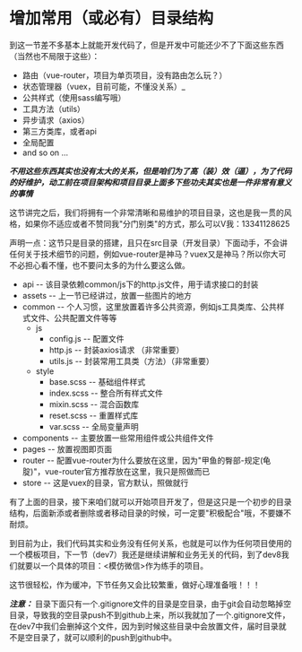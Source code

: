 # 增加常用（或必有）目录结构
到这一节差不多基本上就能开发代码了，但是开发中可能还少不了下面这些东西（当然也不局限于这些）：
* 路由（vue-router，项目为单页项目，没有路由怎么玩？）
* 状态管理器（vuex，目前可能，不懂没关系）_
* 公共样式（使用sass编写哦）
* 工具方法（utils）
* 异步请求（axios）
* 第三方类库，或者api
* 全局配置
* and so on ...


***不用这些东西其实也没有太大的关系，但是咱们为了高（装）效（逼），为了代码的好维护，动工前在项目架构和项目目录上面多下些功夫其实也是一件非常有意义的事情***

这节讲完之后，我们将拥有一个非常清晰和易维护的项目目录，这也是我一贯的风格，如果你不适应或者不赞同我"分门别类"的方式，那么可以V我：13341128625

声明一点：这节只是目录的搭建，且只在src目录（开发目录）下面动手，不会讲任何关于技术细节的问题，例如vue-router是神马？vuex又是神马？所以你大可不必担心看不懂，也不要问太多的为什么要这么做。

- api -- 该目录依赖common/js下的http.js文件，用于请求接口的封装
- assets -- 上一节已经讲过，放置一些图片的地方
- common -- 个人习惯，这里放置着许多公共资源，例如js工具类库、公共样式文件、公共配置文件等等
    - js
        - config.js -- 配置文件 
        - http.js -- 封装axios请求 （非常重要）
        - utils.js -- 封装常用工具类（方法）（非常重要）
    * style
        * base.scss -- 基础组件样式
        * index.scss -- 整合所有样式文件
        * mixin.scss -- 混合函数库
        * reset.scss -- 重置样式库
        * var.scss -- 全局变量声明
- components -- 主要放置一些常用组件或公共组件文件
- pages -- 放置视图即页面
- router -- 配置vue-router为什么要放在这里，因为"甲鱼的臀部-规定(龟腚)"，vue-router官方推荐放在这里，我只是照做而已 
- store -- 这是vuex的目录，官方默认，照做就行

有了上面的目录，接下来咱们就可以开始项目开发了，但是这只是一个初步的目录结构，后面新添或者删除或者移动目录的时候，可一定要"积极配合"哦，不要嫌不耐烦。


到目前为止，我们代码其实和业务没有任何关系，也就是可以作为任何项目使用的一个模板项目，下一节（dev7）我还是继续讲解和业务无关的代码，到了dev8我们就要以一个具体的项目：<模仿微信>作为练手的项目。

这节很轻松，作为缓冲，下节任务又会比较繁重，做好心理准备哦！！！

***注意：***
目录下面只有一个.gitignore文件的目录是空目录，由于git会自动忽略掉空目录，导致我的空目录push不到github上来，所以我就加了一个.gitignore文件，在dev7中我们会删掉这个文件，因为到时候这些目录中会放置文件，届时目录就不是空目录了，就可以顺利的push到github中。

